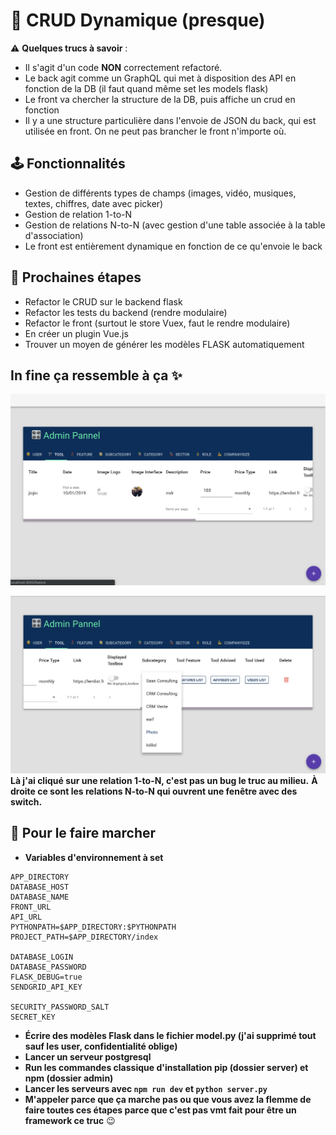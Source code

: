 # 🐉 CRUD Dynamique (presque)


 ⚠ **Quelques trucs à savoir** :
- Il s'agit d'un code **NON** correctement refactoré.
- Le back agit comme un GraphQL qui met à disposition des API en fonction de la DB (il faut quand même set les models flask)
- Le front va chercher la structure de la DB, puis affiche un crud en fonction
- Il y a une structure particulière dans l'envoie de JSON du back, qui est utilisée en front. On ne peut pas brancher le front n'importe où.

## 🕹 Fonctionnalités
- Gestion de différents types de champs (images, vidéo, musiques, textes, chiffres, date avec picker)
- Gestion de relation 1-to-N
- Gestion de relations N-to-N (avec gestion d'une table associée à la table d'association)
- Le front est entièrement dynamique en fonction de ce qu'envoie le back


## 🚂 Prochaines étapes
- Refactor le CRUD sur le backend flask
- Refactor les tests du backend (rendre modulaire)
- Refactor le front (surtout le store Vuex, faut le rendre modulaire)
- En créer un plugin Vue.js
- Trouver un moyen de générer les modèles FLASK automatiquement



## In fine ça ressemble à ça ✨
![Capture 1](/admin/static/capture_1.png)

![Capture 2](/admin/static/capture_2.png)
**Là j'ai cliqué sur une relation 1-to-N, c'est pas un bug le truc au milieu.**
**À droite ce sont les relations N-to-N qui ouvrent une fenêtre avec des switch.**

## 💪 Pour le faire marcher
- **Variables d'environnement à set**
```
APP_DIRECTORY
DATABASE_HOST
DATABASE_NAME
FRONT_URL
API_URL
PYTHONPATH=$APP_DIRECTORY:$PYTHONPATH
PROJECT_PATH=$APP_DIRECTORY/index

DATABASE_LOGIN
DATABASE_PASSWORD
FLASK_DEBUG=true
SENDGRID_API_KEY

SECURITY_PASSWORD_SALT
SECRET_KEY
```

- **Écrire des modèles Flask dans le fichier model.py (j'ai supprimé tout sauf les user, confidentialité oblige)**
- **Lancer un serveur postgresql**
- **Run les commandes classique d'installation pip (dossier server) et npm (dossier admin)**
- **Lancer les serveurs avec `npm run dev` et `python server.py`**
- **M'appeler parce que ça marche pas ou que vous avez la flemme de faire toutes ces étapes parce que c'est pas vmt fait pour être un framework ce truc** 😉 
